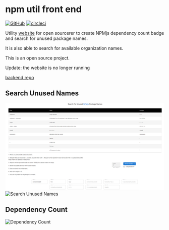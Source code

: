 # npm util front end

[![GitHub](https://img.shields.io/github/license/tylim88/npm-util-front-end?color=blue)](https://github.com/tylim88/npm-util-front-end/blob/main/LICENSE) [![circleci](https://circleci.com/gh/tylim88/npm-util-front-end.svg?style=shield)](https://app.circleci.com/pipelines/github/tylim88/npm-util)

Utility [website](https://npmutil.com) for open sourcerer to create NPMjs dependency count badge and search for unused package names.

It is also able to search for available organization names.

This is an open source project.

Update: the website is no longer running

[backend repo](https://github.com/tylim88/npm-util)

## Search Unused Names

![Search Unused Names](img/name.png)
![Search Unused Names](img/name2.png)

## Dependency Count

![Dependency Count](img/count.png)
